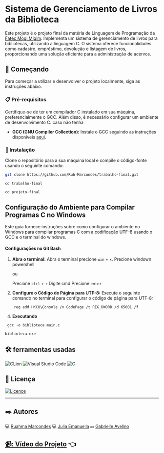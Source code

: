 # Sistema de Gerenciamento de Livros da Biblioteca

Este projeto é o projeto final da matéria de Linguagem de Programação da [Fatec Mogi Migim](https://fatecmm.cps.sp.gov.br).
Implementa um sistema de gerenciamento de livros para bibliotecas, utilizando a linguagem C. 
O sistema oferece funcionalidades como cadastro, empréstimo, devolução e listagem de livros, proporcionando uma solução eficiente para a administração de acervos.

## 🚀 Começando

Para começar a utilizar e desenvolver o projeto localmente, siga as instruções abaixo.

### 📋 Pré-requisitos

Certifique-se de ter um compilador C instalado em sua máquina, preferencialmente o GCC. Além disso, é necessário configurar um ambiente de desenvolvimento C.
caso não tenha 
- **GCC (GNU Compiler Collection):** Instale o GCC seguindo as instruções disponíveis [aqui](https://gcc.gnu.org/install/index.html).

### 🔧 Instalação

Clone o repositório para a sua máquina local e compile o código-fonte usando o seguinte comando:

```bash
git clone https://github.com/Ruh-Marcondes/trabalho-final.git
```
```
cd trabalho-final
```
```
cd projeto-final
```
## Configuração do Ambiente para Compilar Programas C no Windows

Este guia fornece instruções sobre como configurar o ambiente no Windows para compilar programas C com a codificação UTF-8 usando o GCC e o terminal do windows.

#### Configurações no Git Bash

1. **Abra o terminal:**
   Abra o terminal precione `win` + `x`.
   Precione windown powershell

   ou

   Precione `ctrl` + `r`
   Digite cmd
   Precione `enter`
    

3. **Configure o Código de Página para UTF-8:**
   Execute o seguinte comando no terminal para configurar o código de página para UTF-8:

```
  	reg add HKCU\Console /v CodePage /t REG_DWORD /d 65001 /f
```

4. **Executando**

```
 gcc -o biblioteca main.c
```
```
biblioteca.exe
```

## 🛠️ ferramentas usadas

![CLion](https://img.shields.io/badge/CLion-black?style=for-the-badge&logo=clion&logoColor=white) ![Visual Studio Code](https://img.shields.io/badge/Visual%20Studio%20Code-0078d7.svg?style=for-the-badge&logo=visual-studio-code&logoColor=white) ![C](https://img.shields.io/badge/C-00599C?style=for-the-badge&logo=c&logoColor=white)

## 📄 Licença

[![Licence](https://img.shields.io/github/license/Ileriayo/markdown-badges?style=for-the-badge)](./LICENSE)
<hr/>

## ✒️ Autores

:computer: [Ruahma Marcondes](https://github.com/Ruh-Marcondes)
:computer: [Julia Emanuella](https://github.com/JuhManuh2004)
:pound:  [Gabrielle Avelino](https://github.com/GabiAvelinoBS)

## [📹: Vídeo do Projeto](https://youtu.be/15TwZK1jKk8) 👈
